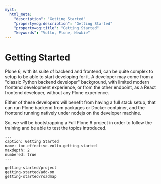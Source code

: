 ```yaml
---
myst:
  html_meta:
    "description": "Getting Started"
    "property=og:description": "Getting Started"
    "property=og:title": "Getting Started"
    "keywords": "Volto, Plone, Newbie"
---
```


# Getting Started

Plone 6, with its suite of backend and frontend, can be quite complex to setup to be able to start developing for it. A developer may come from a "classic Python backend developer" background, with limited modern frontend development experience, or from the other endpoint, as a React frontend developer, without any Plone experience.

Either of these developers will benefit from having a full stack setup, that can run Plone backend from packages or Docker container, and the frontend running natively under nodejs on the developer machine.

So, we will be bootstrapping a Full Plone 6 project in order to follow the training and be able to test the topics introduced.


```{toctree}
---
caption: Getting Started
name: toc-effective-volto-getting-started
maxdepth: 2
numbered: true
---

getting-started/project
getting-started/add-on
getting-started/roadmap
```
